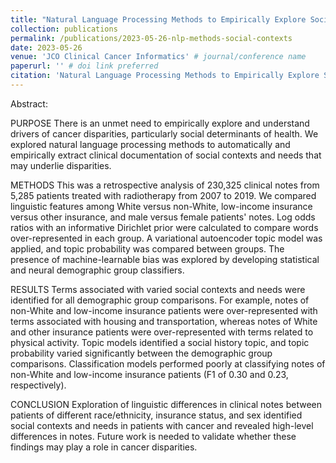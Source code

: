 ```yaml
---
title: "Natural Language Processing Methods to Empirically Explore Social Contexts and Needs in Cancer Patient Notes"
collection: publications
permalink: /publications/2023-05-26-nlp-methods-social-contexts
date: 2023-05-26
venue: 'JCO Clinical Cancer Informatics' # journal/conference name
paperurl: '' # doi link preferred
citation: 'Natural Language Processing Methods to Empirically Explore Social Contexts and Needs in Cancer Patient Notes. Abigail Derton, Marco Guevara, <b>Shan Chen</b>, Shalini Moningi, David E. Kozono, Dianbo Liu, <b>Timothy A. Miller</b>, Guergana K. Savova, Raymond H. Mak, and Danielle S. Bitterman. JCO Clinical Cancer Informatics 2023 :7' #copy/pastable text. TODO bibtex?
---
```

Abstract:

PURPOSE
There is an unmet need to empirically explore and understand drivers of cancer disparities, particularly social determinants of health. We explored natural language processing methods to automatically and empirically extract clinical documentation of social contexts and needs that may underlie disparities.

METHODS
This was a retrospective analysis of 230,325 clinical notes from 5,285 patients treated with radiotherapy from 2007 to 2019. We compared linguistic features among White versus non-White, low-income insurance versus other insurance, and male versus female patients' notes. Log odds ratios with an informative Dirichlet prior were calculated to compare words over-represented in each group. A variational autoencoder topic model was applied, and topic probability was compared between groups. The presence of machine-learnable bias was explored by developing statistical and neural demographic group classifiers.

RESULTS
Terms associated with varied social contexts and needs were identified for all demographic group comparisons. For example, notes of non-White and low-income insurance patients were over-represented with terms associated with housing and transportation, whereas notes of White and other insurance patients were over-represented with terms related to physical activity. Topic models identified a social history topic, and topic probability varied significantly between the demographic group comparisons. Classification models performed poorly at classifying notes of non-White and low-income insurance patients (F1 of 0.30 and 0.23, respectively).

CONCLUSION
Exploration of linguistic differences in clinical notes between patients of different race/ethnicity, insurance status, and sex identified social contexts and needs in patients with cancer and revealed high-level differences in notes. Future work is needed to validate whether these findings may play a role in cancer disparities.